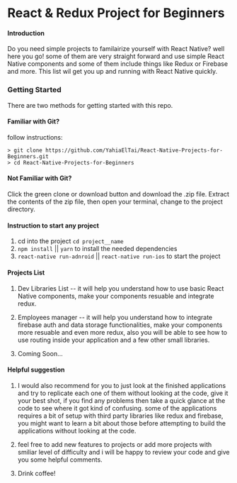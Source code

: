 # React & Redux Project for Beginners

#### Introduction

Do you need simple projects to familairize yourself with React Native? well here you go! some of them are very straight forward and use simple React Native components and some of them include things like Redux or Firebase and more.
This list wil get you up and running with React Native quickly.

### Getting Started

There are two methods for getting started with this repo.

#### Familiar with Git?

follow instructions:

```
> git clone https://github.com/YahiaElTai/React-Native-Projects-for-Beginners.git
> cd React-Native-Projects-for-Beginners
```

#### Not Familiar with Git?

Click the green clone or download button and download the .zip file. Extract the contents of the zip file, then open your terminal, change to the project directory.

#### Instruction to start any project

1. cd into the project `cd project__name`
2. `npm install` || `yarn` to install the needed dependencies
3. `react-native run-adnroid` || `react-native run-ios` to start the project

#### Projects List

1. Dev Libraries List -- it will help you understand how to use basic React Native components, make your components resuable and integrate redux.

2. Employees manager -- it will help you understand how to integrate firebase auth and data storage functionalities, make your components more resuable and even more redux, also you will be able to see how to use routing inside your application and a few other small libraries.

3. Coming Soon...

#### Helpful suggestion

1. I would also recommend for you to just look at the finished applications and try to replicate each one of them without looking at the code, give it your best shot, if you find any problems then take a quick glance at the code to see where it got kind of confusing. some of the applications requires a bit of setup with third party libraries like redux and firebase, you might want to learn a bit about those before attempting to build the applications without looking at the code.

2. feel free to add new features to projects or add more projects with smiliar level of difficulty and i will be happy to review your code and give you some helpful comments.

3. Drink coffee!
